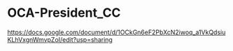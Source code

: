 # OCA-President_CC
https://docs.google.com/document/d/1OCkGn6eF2PbXcN2iwoq_a1VkQdsiuKLhVxgnWmvpZoI/edit?usp=sharing
